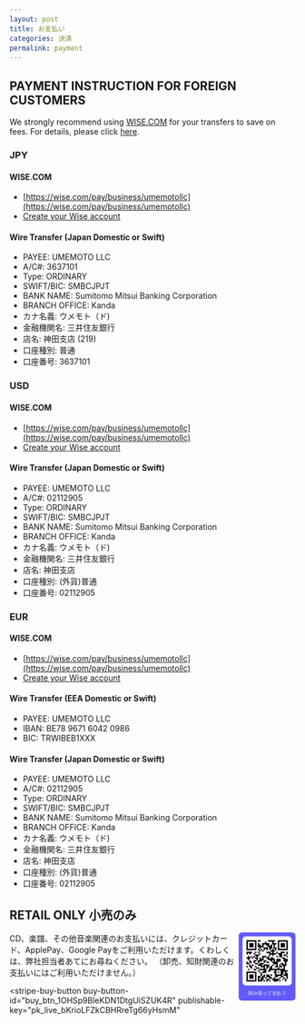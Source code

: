 ```yaml
---
layout: post
title: お支払い
categories: 決済
permalink: payment
---
```


## PAYMENT INSTRUCTION FOR FOREIGN CUSTOMERS 

We strongly recommend using [WISE.COM](https://wise.com/invite/dic/hijiriu1) for your transfers to save on fees.  For details, please click [here](https://wise.com/invite/dic/hijiriu1).

### JPY
#### WISE.COM
- [https://wise.com/pay/business/umemotollc](https://wise.com/pay/business/umemotollc)
- [Create your Wise account](https://wise.com/invite/dic/hijiriu1) 

#### Wire Transfer (Japan Domestic or Swift)
- PAYEE: UMEMOTO LLC
- A/C#: 3637101
- Type: ORDINARY
- SWIFT/BIC: SMBCJPJT
- BANK NAME: Sumitomo Mitsui Banking Corporation
- BRANCH OFFICE: Kanda 
- カナ名義: ウメモト（ド)
- 金融機関名: 三井住友銀行
- 店名: 神田支店 (219)
- 口座種別: 普通
- 口座番号: 3637101

### USD

#### WISE.COM
- [https://wise.com/pay/business/umemotollc](https://wise.com/pay/business/umemotollc)
- [Create your Wise account](https://wise.com/invite/dic/hijiriu1) 

<!-- 
#### Wire Transfer (U.S. Domestic or Swift)
- PAYEE: UMEMOTO LLC
- ACH: 026073150
- A/C#: 8310844911
- Type: CHECKING
- SWIFT/BIC: CMFGUS33
- BANK NAME: Community Federal Savings Bank
- BANK ADDRESS: 89-16 Jamaica Ave, Woodhaven NY 11421, United States
-->

#### Wire Transfer (Japan Domestic or Swift)
- PAYEE: UMEMOTO LLC
- A/C#: 02112905
- Type: ORDINARY
- SWIFT/BIC: SMBCJPJT
- BANK NAME: Sumitomo Mitsui Banking Corporation
- BRANCH OFFICE: Kanda 
- カナ名義: ウメモト（ド)
- 金融機関名: 三井住友銀行
- 店名: 神田支店
- 口座種別: (外貨)普通
- 口座番号: 02112905


### EUR
#### WISE.COM
- [https://wise.com/pay/business/umemotollc](https://wise.com/pay/business/umemotollc)
- [Create your Wise account](https://wise.com/invite/dic/hijiriu1) 


#### Wire Transfer (EEA Domestic or Swift)

- PAYEE: UMEMOTO LLC
- IBAN: BE78 9671 6042 0986
- BIC: TRWIBEB1XXX

#### Wire Transfer (Japan Domestic or Swift)
- PAYEE: UMEMOTO LLC
- A/C#: 02112905
- Type: ORDINARY
- SWIFT/BIC: SMBCJPJT
- BANK NAME: Sumitomo Mitsui Banking Corporation
- BRANCH OFFICE: Kanda 
- カナ名義: ウメモト（ド)
- 金融機関名: 三井住友銀行
- 店名: 神田支店
- 口座種別: (外貨)普通
- 口座番号: 02112905

## RETAIL ONLY 小売のみ

<img src="/pics/qr_cN26rj0dDaghfGUdQT.png" align="right" width="100" />
CD、楽譜、その他音楽関連のお支払いには、クレジットカード、ApplePay、Google Payをご利用いただけます。くわしくは、弊社担当者あてにお尋ねください。
（卸売、知財関連のお支払いにはご利用いただけません。）

<script async
  src="https://js.stripe.com/v3/buy-button.js">
</script>

<stripe-buy-button
  buy-button-id="buy_btn_1OHSp9BleKDN1DtgUiSZUK4R"
  publishable-key="pk_live_bKrioLFZkCBHRreTg66yHsmM"
>
</stripe-buy-button>
